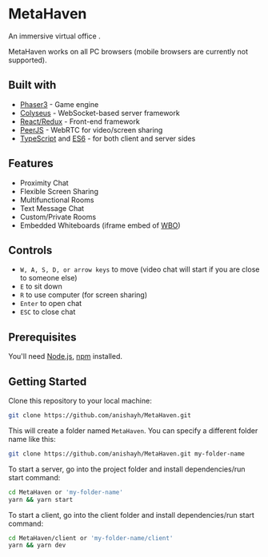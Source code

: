 # MetaHaven

An immersive virtual office .

MetaHaven works on all PC browsers (mobile browsers are currently not supported).

## Built with

- [Phaser3](https://github.com/photonstorm/phaser) - Game engine
- [Colyseus](https://github.com/colyseus/colyseus) - WebSocket-based server framework
- [React/Redux](https://github.com/facebook/react) - Front-end framework
- [PeerJS](https://github.com/peers/peerjs) - WebRTC for video/screen sharing
- [TypeScript](https://github.com/microsoft/TypeScript) and [ES6](https://github.com/eslint/eslint) - for both client and server sides

## Features

- Proximity Chat
- Flexible Screen Sharing
- Multifunctional Rooms
- Text Message Chat
- Custom/Private Rooms
- Embedded Whiteboards (iframe embed of [WBO](https://github.com/lovasoa/whitebophir))

## Controls

- `W, A, S, D, or arrow keys` to move (video chat will start if you are close to someone else)
- `E` to sit down
- `R` to use computer (for screen sharing)
- `Enter` to open chat
- `ESC` to close chat

## Prerequisites

You'll need [Node.js](https://nodejs.org/en/), [npm](https://www.npmjs.com/) installed.

## Getting Started

Clone this repository to your local machine:

```bash
git clone https://github.com/anishayh/MetaHaven.git
```

This will create a folder named `MetaHaven`. You can specify a different folder name like this:

```bash
git clone https://github.com/anishayh/MetaHaven.git my-folder-name
```

To start a server, go into the project folder and install dependencies/run start command:

```bash
cd MetaHaven or 'my-folder-name'
yarn && yarn start
```

To start a client, go into the client folder and install dependencies/run start command:

```bash
cd MetaHaven/client or 'my-folder-name/client'
yarn && yarn dev
```
